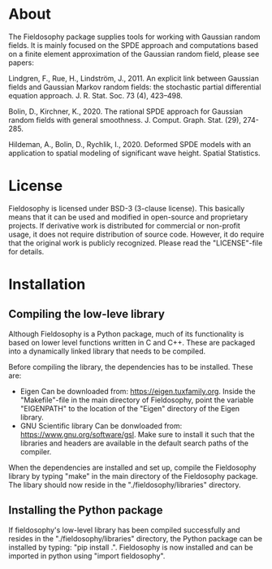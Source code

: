 
# About

The Fieldosophy package supplies tools for working with Gaussian random fields. It is mainly focused on the SPDE approach and computations based on a finite element approximation of the Gaussian random field, please see papers: 

Lindgren, F., Rue, H., Lindström, J., 2011. An explicit link between Gaussian fields and Gaussian Markov random fields:
the stochastic partial differential equation approach. J. R. Stat. Soc. 73 (4), 423–498.

Bolin, D., Kirchner, K., 2020. The rational SPDE approach for Gaussian random fields with general smoothness. J. Comput.
Graph. Stat. (29), 274-285.

Hildeman, A., Bolin, D., Rychlik, I., 2020. Deformed SPDE models with an application to spatial modeling of significant wave height. Spatial Statistics.

# License

Fieldosophy is licensed under BSD-3 (3-clause license). 
This basically means that it can be used and modified in open-source and proprietary projects. 
If derivative work is distributed for commercial or non-profit usage, it does not require distribution of source code. However, it do require that the original work is publicly recognized. Please read the "LICENSE"-file for details.
 



# Installation 

## Compiling the low-leve library

Although Fieldosophy is a Python package, much of its functionality is based on lower level functions written in C and C++. 
These are packaged into a dynamically linked library that needs to be compiled.

Before compiling the library, the dependencies has to be installed. These are:

* Eigen 
    Can be downloaded from: https://eigen.tuxfamily.org.
    Inside the "Makefile"-file in the main directory of Fieldosophy, point the variable "EIGENPATH" to the location of the "Eigen" directory of the Eigen library.
* GNU Scientific library
    Can be donwloaded from: https://www.gnu.org/software/gsl. 
    Make sure to install it such that the libraries and headers are available in the default search paths of the compiler.

When the dependencies are installed and set up, compile the Fieldosophy library by typing "make" in the main directory of the Fieldosophy package. 
The libary should now reside in the "./fieldosophy/libraries" directory.

## Installing the Python package

If fieldosophy's low-level library has been compiled successfully and resides in the "./fieldosophy/libraries" directory, the Python package can be installed by typing: "pip install .".
Fieldosophy is now installed and can be imported in python using "import fieldosophy".










